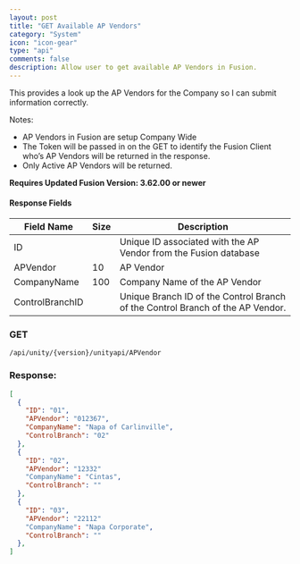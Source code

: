 ```yaml
---
layout: post   
title: "GET Available AP Vendors"  
category: "System"  
icon: "icon-gear"  
type: "api"  
comments: false  
description: Allow user to get available AP Vendors in Fusion.
---
```


This provides a look up the AP Vendors for the Company so I can submit information correctly.

Notes:
* AP Vendors in Fusion are setup Company Wide
* The Token will be passed in on the GET to identify the Fusion Client who’s AP Vendors will be returned in the response.
* Only Active AP Vendors will be returned.

**Requires Updated Fusion Version: 3.62.00 or newer**

#### Response Fields

| Field Name | Size |			Description		|
|-----------------|-----|--------------------------------------------------------------------------------|
| ID              |     | Unique ID associated with the AP Vendor from the Fusion database               |
| APVendor        | 10  | AP Vendor                                                                      |
| CompanyName     | 100 | Company Name of the AP Vendor                                                  |
| ControlBranchID |     | Unique Branch ID of the Control Branch of the Control Branch of the AP Vendor. |


### GET
```
/api/unity/{version}/unityapi/APVendor
```

### Response:

```json
[
  {
    "ID": "01",
    "APVendor": "012367",
    "CompanyName": "Napa of Carlinville",
    "ControlBranch": "02"
  },
  {
    "ID": "02",
    "APVendor": "12332"
    "CompanyName": "Cintas",
    "ControlBranch": ""
  },
  {
    "ID": "03",
    "APVendor": "22112"
    "CompanyName": "Napa Corporate",
    "ControlBranch": ""
  },
]
```
